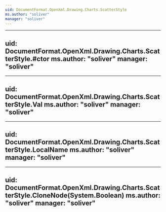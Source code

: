 ```yaml
---
uid: DocumentFormat.OpenXml.Drawing.Charts.ScatterStyle
ms.author: "soliver"
manager: "soliver"
---
```


---
uid: DocumentFormat.OpenXml.Drawing.Charts.ScatterStyle.#ctor
ms.author: "soliver"
manager: "soliver"
---

---
uid: DocumentFormat.OpenXml.Drawing.Charts.ScatterStyle.Val
ms.author: "soliver"
manager: "soliver"
---

---
uid: DocumentFormat.OpenXml.Drawing.Charts.ScatterStyle.LocalName
ms.author: "soliver"
manager: "soliver"
---

---
uid: DocumentFormat.OpenXml.Drawing.Charts.ScatterStyle.CloneNode(System.Boolean)
ms.author: "soliver"
manager: "soliver"
---

